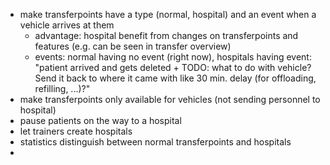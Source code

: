 -   make transferpoints have a type (normal, hospital) and an event when a vehicle arrives at them
    -   advantage: hospital benefit from changes on transferpoints and features (e.g. can be seen in transfer overview)
    -   events: normal having no event (right now), hospitals having event: "patient arrived and gets deleted + TODO: what to do with vehicle? Send it back to where it came with like 30 min. delay (for offloading, refilling, ...)?"
-   make transferpoints only available for vehicles (not sending personnel to hospital)
-   pause patients on the way to a hospital
-   let trainers create hospitals
-   statistics distinguish between normal transferpoints and hospitals
-

